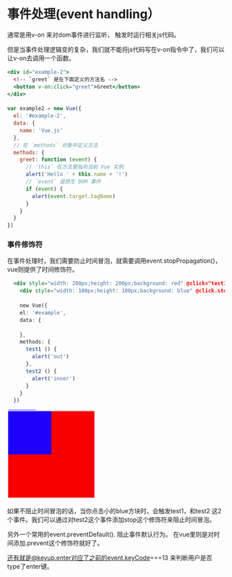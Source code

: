 # 事件处理\(event handling）

通常是用v-on 来对dom事件进行监听， 触发时运行相关js代码。

但是当事件处理逻辑变的复杂，我们就不能将js代码写在v-on指令中了，我们可以让v-on去调用一个函数。

```jsx
<div id="example-2">
  <!-- `greet` 是在下面定义的方法名 -->
  <button v-on:click="greet">Greet</button>
</div>

var example2 = new Vue({
  el: '#example-2',
  data: {
    name: 'Vue.js'
  },
  // 在 `methods` 对象中定义方法
  methods: {
    greet: function (event) {
      // `this` 在方法里指向当前 Vue 实例
      alert('Hello ' + this.name + '!')
      // `event` 是原生 DOM 事件
      if (event) {
        alert(event.target.tagName)
      }
    }
  }
})
```

### 事件修饰符

在事件处理时，我们需要防止时间冒泡，就需要调用event.stopPropagation\(\)，vue则提供了时间修饰符。

```jsx
  <div style="width: 200px;height: 200px;background: red" @click="test1">
    <div style="width: 100px;height: 100px;background: blue" @click.stop="test2"></div>
    
    new Vue({
    el: '#example',
    data: {

    },
    methods: {
      test1 () {
        alert('out')
      },
      test2 () {
        alert('inner')
      }
    }
  })
```

![](../.gitbook/assets/image%20%2813%29.png)

 如果不阻止时间冒泡的话，当你点击小的blue方块时，会触发test1，和test2 这2个事件。我们可以通过对test2这个事件添加stop这个修饰符来阻止时间冒泡。

另外一个常用的event.preventDefault\(\). 阻止事件默认行为。 在vue里则是对时间添加.prevent这个修饰符就好了。

还有就是@keyup.enter对应了之前的event.keyCode===13 来判断用户是否type了enter键。




